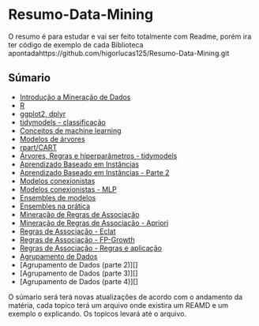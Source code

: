 # Resumo-Data-Mining
O resumo é para estudar e vai ser feito totalmente com Readme, porém ira ter código de exemplo de cada Biblioteca apontadahttps://github.com/higorlucas125/Resumo-Data-Mining.git

## Súmario

* [Introdução a Mineração de Dados][intro]
* [R][R]
* [ggplot2, dplyr][ggplot]
* [tidymodels - classificação][tidymodels]
* [Conceitos de machine learning][machine_learning]
* [Modelos de árvores][modelos_arvores]
* [rpart/CART][rpart/CART]
* [Árvores, Regras e hiperparâmetros - tidymodels][hiperparametros]
* [Aprendizado Baseado em Instâncias][aprendizado_baseado]
* [Aprendizado Baseado em Instâncias - Parte 2][aprendizado_baseado_2]
* [Modelos conexionistas][modelos_conexionistas]
* [Modelos conexionistas - MLP][modelos_conexionistas_mlp]
* [Ensembles de modelos][ensembles_part_1]
* [Ensembles na prática][ensembles_part_2]
* [Mineração de Regras de Associação][regras_associacao_part_1]
* [Mineração de Regras de Associação - Apriori][regras_associacao_part_2]
* [Regras de Associação - Eclat][eclat]
* [Regras de Associação - FP-Growth][fp_growth]
* [Regras de Associação - Regras e aplicação][fp_growth]
* [Agrupamento de Dados][agrup_dados]
* [Agrupamento de Dados (parte 2)][]
* [Agrupamento de Dados (parte 3)][]
* [Agrupamento de Dados (parte 4)][]

O súmario será terá novas atualizações de acordo com o andamento da matéria, cada topico terá um arquivo onde existira um REAMD e um exemplo o explicando. Os topicos levará até o arquivo.



[//]: #

   [intro]: <https://github.com/higorlucas125/Resumo-Data-Mining/blob/main/aula1/revisao.md>
   [R]:<https://github.com/higorlucas125/Resumo-Data-Mining/blob/main/aula2/revisao.md>
   [ggplot]:<https://github.com/higorlucas125/Resumo-Data-Mining/blob/main/aula3/revisao.md>
   [tidymodels]:<https://github.com/higorlucas125/Resumo-Data-Mining/blob/main/aula4/revisao.md>
   [machine_learning]:<https://github.com/higorlucas125/Resumo-Data-Mining/blob/main/aula5/revisao.md>
   [modelos_arvores]:<https://github.com/higorlucas125/Resumo-Data-Mining/blob/main/aula6/revisao.md>
   [rpart/CART]:<https://github.com/higorlucas125/Resumo-Data-Mining/blob/main/aula7/revisao.md>
   [hiperparametros]:<https://github.com/higorlucas125/Resumo-Data-Mining/blob/main/aula8/revisao.md>
   [aprendizado_baseado]:<https://github.com/higorlucas125/Resumo-Data-Mining/blob/main/aula9/revisao.md>
   [aprendizado_baseado_2]:<https://github.com/higorlucas125/Resumo-Data-Mining/blob/main/aula10/revisao.md>
   [modelos_conexionistas]:<https://github.com/higorlucas125/Resumo-Data-Mining/blob/main/aula11/revisao.md>
   [modelos_conexionistas_mlp]:<https://github.com/higorlucas125/Resumo-Data-Mining/blob/main/aula12/revisao.md>
   [ensembles_part_1]:<https://github.com/higorlucas125/Resumo-Data-Mining/blob/main/aula14/revisao.md>
   [ensembles_part_2]:<https://github.com/higorlucas125/Resumo-Data-Mining/blob/main/aula15/revisao.md>
   [regras_associacao_part_1]:<https://github.com/higorlucas125/Resumo-Data-Mining/blob/main/aula16/revisao.md>
   [regras_associacao_part_2]:<https://github.com/higorlucas125/Resumo-Data-Mining/blob/main/aula17/revisao.md>
   [eclat]:<https://github.com/higorlucas125/Resumo-Data-Mining/blob/main/aula19/revisao.md>
   [fp_growth]:<https://github.com/higorlucas125/Resumo-Data-Mining/blob/main/aula20/revisao.md>
   [agrup_dados]:<https://github.com/higorlucas125/Resumo-Data-Mining/blob/main/aula21/revisao.md>
   [agrup_dados]:<https://github.com/higorlucas125/Resumo-Data-Mining/blob/main/aula22/revisao.md>

